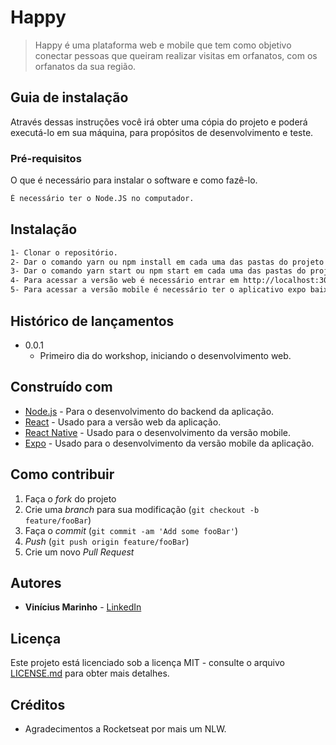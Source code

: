 # Happy

> Happy é uma plataforma web e mobile que tem como objetivo conectar pessoas que queiram realizar visitas em orfanatos, com os orfanatos da sua região.

## Guia de instalação

Através dessas instruções você irá obter uma cópia do projeto e poderá executá-lo em sua máquina, para propósitos de desenvolvimento e teste.

### Pré-requisitos

O que é necessário para instalar o software e como fazê-lo.

```sh
É necessário ter o Node.JS no computador.
```

## Instalação

```sh
1- Clonar o repositório.
2- Dar o comando yarn ou npm install em cada uma das pastas do projeto (mobile, server e web)
3- Dar o comando yarn start ou npm start em cada uma das pastas do projeto (mobile, server e web)
4- Para acessar a versão web é necessário entrar em http://localhost:3000
5- Para acessar a versão mobile é necessário ter o aplicativo expo baixado no celular e escanear o qrcode que irá aparecer no seu terminal ou em um página web que irá abrir.
```

## Histórico de lançamentos

- 0.0.1
  - Primeiro dia do workshop, iniciando o desenvolvimento web.

## Construído com

- [Node.js](https://nodejs.org/en/) - Para o desenvolvimento do backend da aplicação.
- [React](https://reactjs.org/) - Usado para a versão web da aplicação.
- [React Native](https://reactnative.dev/) - Usado para o desenvolvimento da versão mobile.
- [Expo](https://expo.io/) - Usado para o desenvolvimento da versão mobile da aplicação.

## Como contribuir

1. Faça o _fork_ do projeto
2. Crie uma _branch_ para sua modificação (`git checkout -b feature/fooBar`)
3. Faça o _commit_ (`git commit -am 'Add some fooBar'`)
4. _Push_ (`git push origin feature/fooBar`)
5. Crie um novo _Pull Request_

## Autores

- **Vinícius Marinho** - [LinkedIn](https://www.linkedin.com/in/vin%C3%ADcius-alexsander-lima-marinho/)

## Licença

Este projeto está licenciado sob a licença MIT - consulte o arquivo [LICENSE.md](LICENSE.md) para obter mais detalhes.

## Créditos

- Agradecimentos a Rocketseat por mais um NLW.
